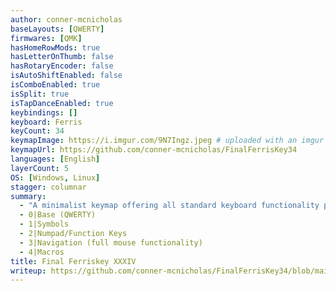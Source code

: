 ```yaml
---
author: conner-mcnicholas
baseLayouts: [QWERTY]
firmwares: [QMK]
hasHomeRowMods: true
hasLetterOnThumb: false
hasRotaryEncoder: false
isAutoShiftEnabled: false
isComboEnabled: true
isSplit: true
isTapDanceEnabled: true
keybindings: []
keyboard: Ferris
keyCount: 34
keymapImage: https://i.imgur.com/9N7Ingz.jpeg # uploaded with an imgur account, see PR #83
keymapUrl: https://github.com/conner-mcnicholas/FinalFerrisKey34
languages: [English]
layerCount: 5
OS: [Windows, Linux]
stagger: columnar
summary: 
  - "A minimalist keymap offering all standard keyboard functionality plus quality-of-life luxuries - all with just 34 keys. Tapping thumb keys covers core operators: Escape, Space, Backspace, and Enter, while 5 layers are accessible upon holding and bilateral combos facilitating layer-locking.  Layers include:"
  - 0|Base (QWERTY)
  - 1|Symbols
  - 2|Numpad/Function Keys
  - 3|Navigation (full mouse functionality)
  - 4|Macros
title: Final Ferriskey XXXIV
writeup: https://github.com/conner-mcnicholas/FinalFerrisKey34/blob/main/README.md
---
```

